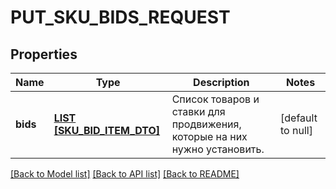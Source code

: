# PUT_SKU_BIDS_REQUEST

## Properties
Name | Type | Description | Notes
------------ | ------------- | ------------- | -------------
**bids** | [**LIST [SKU_BID_ITEM_DTO]**](SkuBidItemDTO.md) | Список товаров и ставки для продвижения, которые на них нужно установить. | [default to null]

[[Back to Model list]](../README.md#documentation-for-models) [[Back to API list]](../README.md#documentation-for-api-endpoints) [[Back to README]](../README.md)



